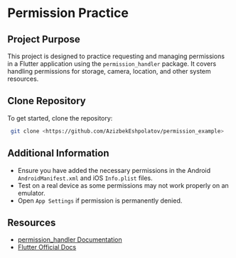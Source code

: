 # Permission Practice

## Project Purpose
This project is designed to practice requesting and managing permissions in a Flutter application using the `permission_handler` package. It covers handling permissions for storage, camera, location, and other system resources.

## Clone Repository
To get started, clone the repository:
```sh
 git clone <https://github.com/AzizbekEshpolatov/permission_example>
```

## Additional Information
- Ensure you have added the necessary permissions in the Android `AndroidManifest.xml` and iOS `Info.plist` files.
- Test on a real device as some permissions may not work properly on an emulator.
- Open `App Settings` if permission is permanently denied.

## Resources
- [permission_handler Documentation](https://pub.dev/packages/permission_handler)
- [Flutter Official Docs](https://flutter.dev/docs)

